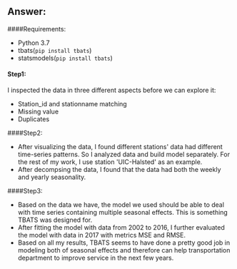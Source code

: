 ## Answer:

####Requirements:

- Python 3.7
- tbats(`pip install tbats`)
- statsmodels(`pip install tbats`)

#### Step1:

I inspected the data in three different aspects before we can explore it:

- Station_id and stationname matching
- Missing value
- Duplicates

####Step2:

- After visualizing the data, I found different stations' data had different time-series patterns. So I analyzed data and build model separately. For the rest of my work, I use station 'UIC-Halsted' as an example.
- After decompsing the data, I found that the data had both the weekly and yearly seasonality.

####Step3:

- Based on the data we have, the model we used should be able to deal with time series containing multiple seasonal effects. This is something TBATS was designed for.
- After fitting the model with data from 2002 to 2016, I further evaluated the model with data in 2017 with metrics MSE and RMSE.
- Based on all my results, TBATS seems to have done a pretty good job in modeling both of seasonal effects and therefore can help transportation department to improve service in the next few years.